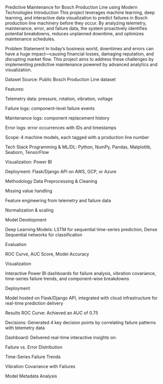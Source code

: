 Predictive Maintenance for Bosch Production Line using Modern Technologies
Introduction
This project leverages machine learning, deep learning, and interactive data visualization to predict failures in Bosch production line machinery before they occur. By analyzing telemetry, maintenance, error, and failure data, the system proactively identifies potential breakdowns, reduces unplanned downtime, and optimizes maintenance schedules.

Problem Statement
In today’s business world, downtimes and errors can have a huge impact—causing financial losses, damaging reputation, and disrupting market flow. This project aims to address these challenges by implementing predictive maintenance powered by advanced analytics and visualization.

Dataset
Source: Public Bosch Production Line dataset

Features:

Telemetry data: pressure, rotation, vibration, voltage

Failure logs: component-level failure events

Maintenance logs: component replacement history

Error logs: error occurrences with IDs and timestamps

Scope: 4 machine models, each tagged with a production line number

Tech Stack
Programming & ML/DL: Python, NumPy, Pandas, Matplotlib, Seaborn, TensorFlow

Visualization: Power BI

Deployment: Flask/Django API on AWS, GCP, or Azure

Methodology
Data Preprocessing & Cleaning

Missing value handling

Feature engineering from telemetry and failure data

Normalization & scaling

Model Development

Deep Learning Models: LSTM for sequential time-series prediction, Dense Sequential networks for classification

Evaluation

ROC Curve, AUC Score, Model Accuracy

Visualization

Interactive Power BI dashboards for failure analysis, vibration covariance, time-series failure trends, and component-wise breakdowns

Deployment

Model hosted on Flask/Django API, integrated with cloud infrastructure for real-time prediction delivery

Results
ROC Curve: Achieved an AUC of 0.75

Decisions: Generated 4 key decision points by correlating failure patterns with telemetry data

Dashboard: Delivered real-time interactive insights on:

Failure vs. Error Distribution

Time-Series Failure Trends

Vibration Covariance with Failures

Model Metadata Analysis

